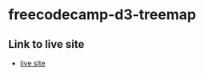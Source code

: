 # freecodecamp-d3-treemap

## Link to live site

- [live site](https://feihachim.github.io/freecodecamp-d3-treemap/)
